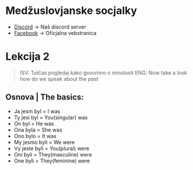 # Medžuslovjanske socjalky

*   [Discord](https://discord.com/invite/Mwykptnx4t) -&gt; Naš discord server
*   [Facebook](https://www.facebook.com/groups/287915484553597) -&gt; Oficjalna vebstranica 

# Lekcija 2

>  ISV: Tutčas pogledaj kako govorimo o minulosti ENG: Now take a look how do we speak about the past

## Osnova | The basics:

*   Ja jesm byl = I was
*   Ty jesi byl = You(singular) was
*   On byl = He was
*   Ona byla = She was
*   Ono bylo = It was
*   My jesmo byli = We were
*   Vy jeste byli = You(plural) were
*   Oni byli = They(masculine) were
*   One byli = They(feminine) were